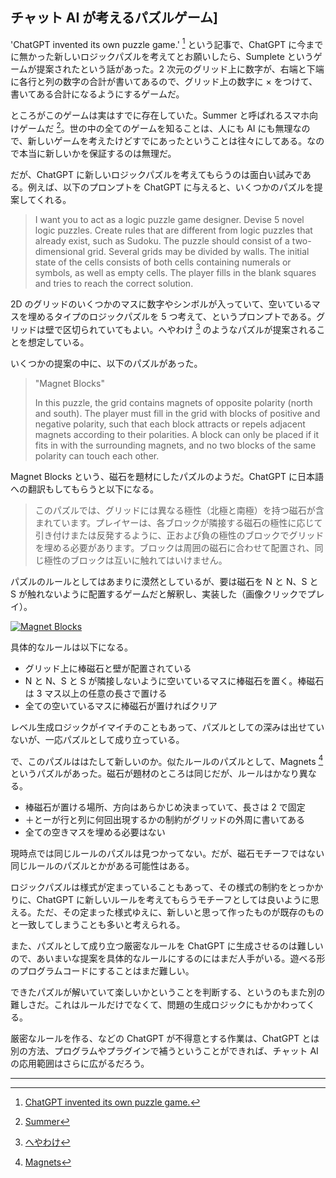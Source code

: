 ## チャット AI が考えるパズルゲーム]

'ChatGPT invented its own puzzle game.' [^1] という記事で、ChatGPT に今までに無かった新しいロジックパズルを考えてとお願いしたら、Sumplete というゲームが提案されたという話があった。2 次元のグリッド上に数字が、右端と下端に各行と列の数字の合計が書いてあるので、グリッド上の数字に × をつけて、書いてある合計になるようにするゲームだ。

ところがこのゲームは実はすでに存在していた。Summer と呼ばれるスマホ向けゲームだ [^2]。世の中の全てのゲームを知ることは、人にも AI にも無理なので、新しいゲームを考えたけどすでにあったということは往々にしてある。なので本当に新しいかを保証するのは無理だ。

だが、ChatGPT に新しいロジックパズルを考えてもらうのは面白い試みである。例えば、以下のプロンプトを ChatGPT に与えると、いくつかのパズルを提案してくれる。

> I want you to act as a logic puzzle game designer. Devise 5 novel logic puzzles. Create rules that are different from logic puzzles that already exist, such as Sudoku. The puzzle should consist of a two-dimensional grid. Several grids may be divided by walls. The initial state of the cells consists of both cells containing numerals or symbols, as well as empty cells. The player fills in the blank squares and tries to reach the correct solution.

2D のグリッドのいくつかのマスに数字やシンボルが入っていて、空いているマスを埋めるタイプのロジックパズルを 5 つ考えて、というプロンプトである。グリッドは壁で区切られていてもよい。へやわけ [^3] のようなパズルが提案されることを想定している。

いくつかの提案の中に、以下のパズルがあった。

> "Magnet Blocks"
>
> In this puzzle, the grid contains magnets of opposite polarity (north and south). The player must fill in the grid with blocks of positive and negative polarity, such that each block attracts or repels adjacent magnets according to their polarities. A block can only be placed if it fits in with the surrounding magnets, and no two blocks of the same polarity can touch each other.

Magnet Blocks という、磁石を題材にしたパズルのようだ。ChatGPT に日本語への翻訳もしてもらうと以下になる。

> このパズルでは、グリッドには異なる極性（北極と南極）を持つ磁石が含まれています。プレイヤーは、各ブロックが隣接する磁石の極性に応じて引き付けまたは反発するように、正および負の極性のブロックでグリッドを埋める必要があります。ブロックは周囲の磁石に合わせて配置され、同じ極性のブロックは互いに触れてはいけません。

パズルのルールとしてはあまりに漠然としているが、要は磁石を N と N、S と S が触れないように配置するゲームだと解釈し、実装した（画像クリックでプレイ）。

[![Magnet Blocks](https://raw.githubusercontent.com/abagames/crisp-game-lib-11-games/main/docs/magnetblocks/screenshot.gif)](https://abagames.github.io/crisp-game-lib-11-games/?magnetblocks)

具体的なルールは以下になる。

- グリッド上に棒磁石と壁が配置されている
- N と N、S と S が隣接しないように空いているマスに棒磁石を置く。棒磁石は 3 マス以上の任意の長さで置ける
- 全ての空いているマスに棒磁石が置ければクリア

レベル生成ロジックがイマイチのこともあって、パズルとしての深みは出せていないが、一応パズルとして成り立っている。

で、このパズルははたして新しいのか。似たルールのパズルとして、Magnets [^4] というパズルがあった。磁石が題材のところは同じだが、ルールはかなり異なる。

- 棒磁石が置ける場所、方向はあらかじめ決まっていて、長さは 2 で固定
- ＋とーが行と列に何回出現するかの制約がグリッドの外周に書いてある
- 全ての空きマスを埋める必要はない

現時点では同じルールのパズルは見つかってない。だが、磁石モチーフではない同じルールのパズルとかがある可能性はある。

ロジックパズルは様式が定まっていることもあって、その様式の制約をとっかかりに、ChatGPT に新しいルールを考えてもらうモチーフとしては良いように思える。ただ、その定まった様式ゆえに、新しいと思って作ったものが既存のものと一致してしまうことも多いと考えられる。

また、パズルとして成り立つ厳密なルールを ChatGPT に生成させるのは難しいので、あいまいな提案を具体的なルールにするのにはまだ人手がいる。遊べる形のプログラムコードにすることはまだ難しい。

できたパズルが解いていて楽しいかということを判断する、というのもまた別の難しさだ。これはルールだけでなくて、問題の生成ロジックにもかかわってくる。

厳密なルールを作る、などの ChatGPT が不得意とする作業は、ChatGPT とは別の方法、プログラムやプラグインで補うということができれば、チャット AI の応用範囲はさらに広がるだろう。

---

[^1]: [ChatGPT invented its own puzzle game.](https://puzzledpenguin.substack.com/p/chatgpt-invented-its-own-puzzle-game)
[^2]: [Summer](https://play.google.com/store/apps/details?id=com.rohitpailwangames.summerpro)
[^3]: [へやわけ](https://www.nikoli.co.jp/ja/puzzles/heyawake/)
[^4]: [Magnets](https://www.chiark.greenend.org.uk/~sgtatham/puzzles/js/magnets.html)
